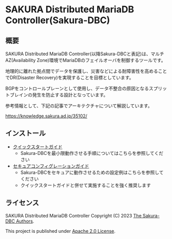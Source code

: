# SAKURA Distributed MariaDB Controller(Sakura-DBC)

## 概要

SAKURA Distributed MariaDB Controller(以降Sakura-DBCと表記)は、マルチAZ(Availability Zone)環境でMariaDBのフェイルオーバを制御するツールです。

地理的に離れた拠点間でデータを保護し、災害などによる耐障害性を高めることでDR(Disaster Recovery)を実現することを目標としています。

BGPをコントロールプレーンとして使用し、データ不整合の原因となるスプリットブレインの発生を防止する設計となっています。

参考情報として、下記の記事でアーキテクチャについて解説しています。

https://knowledge.sakura.ad.jp/35102/

## インストール

- [クイックスタートガイド](docs/quick-start-guide.md)
  - Sakura-DBCを最小限動作させる手順についてはこちらを参照してください
- [セキュアコンフィグレーションガイド](docs/secure-configuration.md)
  - Sakura-DBCをセキュアに動作させるための設定例はこちらを参照してください
  - クイックスタートガイドと併せて実施することを強く推奨します

## ライセンス

SAKURA Distributed MariaDB Controller Copyright (C) 2023 [The Sakura-DBC Authors](AUTHORS).

This project is published under [Apache 2.0 License](LICENSE.txt).
